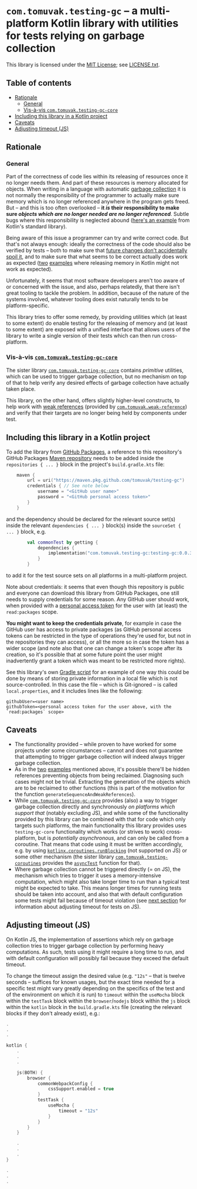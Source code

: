 # `com.tomuvak.testing-gc` – a multi-platform Kotlin library with utilities for tests relying on garbage collection
This library is licensed under the [MIT License](https://en.wikipedia.org/wiki/MIT_License);
see [LICENSE.txt](LICENSE.txt).

## Table of contents
* [Rationale](#rationale)
  * [General](#general)
  * [Vis-à-vis `com.tomuvak.testing-gc-core`](#vis-à-vis-comtomuvaktesting-gc-core)
* [Including this library in a Kotlin project](#including-this-library-in-a-kotlin-project)
* [Caveats](#caveats)
* [Adjusting timeout (JS)](#adjusting-timeout-js)

## Rationale

### General
Part of the correctness of code lies within its releasing of resources once it no longer needs them. And part of these
resources is memory allocated for objects. When writing in a language with automatic
[garbage collection](https://en.wikipedia.org/wiki/Garbage_collection_(computer_science)) it is not normally the
responsibility of the programmer to actually make sure memory which is no longer referenced anywhere in the program
gets freed. But – and this is too often overlooked – **it _is_ their responsibility to make sure _objects which are no
longer needed are no longer referenced_**. Subtle bugs where this responsibility is neglected abound ([here's an
example](https://github.com/JetBrains/kotlin/commit/c0cac21b8a3170b2d6ec1e077562a78e557f0b5f#r78800018) from Kotlin's
standard library).

Being aware of this issue a programmer can try and write correct code. But that's not always enough: ideally the
correctness of the code should also be verified by tests – both to make sure that [future changes don't accidentally
spoil it](https://en.wikipedia.org/wiki/Software_regression), and to make sure that what seems to be correct actually
does work as expected ([two](https://stackoverflow.com/a/71537602) [examples](https://stackoverflow.com/a/73070221)
where releasing memory in Kotlin might not work as expected).

Unfortunately, it seems that most software developers aren't too aware of or concerned with the issue, and also, perhaps
relatedly, that there isn't great tooling to tackle the problem. In addition, because of the nature of the systems
involved, whatever tooling does exist naturally tends to be platform-specific.

This library tries to offer some remedy, by providing utilities which (at least to some extent) do enable testing for
the releasing of memory and (at least to some extent) are exposed with a unified interface that allows users of the
library to write a single version of their tests which can then run cross-platform.

### Vis-à-vis [`com.tomuvak.testing-gc-core`][1]
The sister library [`com.tomuvak.testing-gc-core`][1] contains _primitive_ utilities, which can be used to trigger
garbage collection, but no mechanism on top of that to help verify any desired effects of garbage collection have
actually taken place.

This library, on the other hand, offers slightly higher-level constructs, to help work with 
[weak references](https://en.wikipedia.org/wiki/Weak_reference) (provided by
[`com.tomuvak.weak-reference`](https://github.com/tomuvak/weak-reference)) and verify that their targets are no longer
being held by components under test.

## Including this library in a Kotlin project
To add the library from
[GitHub Packages](https://docs.github.com/en/packages/learn-github-packages/introduction-to-github-packages), a
reference to this repository's GitHub Packages
[Maven repository](https://maven.apache.org/guides/introduction/introduction-to-repositories.html) needs to be added
inside the `repositories { ... }` block in the project's `build.gradle.kts` file:

```kotlin
    maven {
        url = uri("https://maven.pkg.github.com/tomuvak/testing-gc")
        credentials { // See note below
            username = "<GitHub user name>"
            password = "<GitHub personal access token>"
        }
    }
```

and the dependency should be declared for the relevant source set(s) inside the relevant `dependencies { ... }` block(s)
inside the `sourceSet { ... }` block, e.g.

```kotlin
        val commonTest by getting {
            dependencies {
                implementation("com.tomuvak.testing-gc:testing-gc:0.0.3")
            }
        }
```

to add it for the test source sets on all platforms in a multi-platform project.

Note about credentials: it seems that even though this repository is public and everyone can download this library from
GitHub Packages, one still needs to supply credentials for some reason. Any GitHub user should work, when provided with
a [personal access
token](https://docs.github.com/en/authentication/keeping-your-account-and-data-secure/creating-a-personal-access-token)
for the user with (at least) the `read:packages` scope.

**You might want to keep the credentials private**, for example in case the GitHub user has access to private packages
(as GitHub personal access tokens can be restricted in the type of operations they're used for, but not in the
repositories they can access), or all the more so in case the token has a wider scope (and note also that one can change
a token's scope after its creation, so it's possible that at some future point the user might inadvertently grant a
token which was meant to be restricted more rights).

See this library's own [Gradle script](build.gradle.kts) for an example of one way this could be done by means of
storing private information in a local file which is not source-controlled. In this case the file – which is Git-ignored
– is called `local.properties`, and it includes lines like the following:

```properties
githubUser=<user name>
githubToken=<personal access token for the user above, with the `read:packages` scope>
```

## Caveats
* The functionality provided – while proven to have worked for some projects under some circumstances – cannot and does
  not guarantee that attempting to trigger garbage collection will indeed always trigger garbage collection.
* As in the [two](https://stackoverflow.com/a/71537602) [examples](https://stackoverflow.com/a/73070221) mentioned
  above, it's possible there'll be hidden references preventing objects from being reclaimed. Diagnosing such cases
  might not be trivial. Extracting the generation of the objects which are to be reclaimed to other functions (this is
  part of the motivation for the function `generateSequenceAndWeakReferences`).
* While [`com.tomuvak.testing-gc-core`][1] provides (also) a way to trigger garbage collection directly and
  synchronously _on platforms which support that_ (notably excluding JS), and while some of the functionality provided
  by this library can be combined with that for code which only targets such platforms, the main functionality this
  library provides uses `testing-gc-core` functionality which works (or strives to work) cross-platform, but is
  _potentially asynchronous_, and can only be called from a coroutine. That means that code using it must be written
  accordingly, e.g. by using [`kotlinx.coroutines.runBlocking`][2] (not supported on JS) or some other mechanism (the
  sister library [`com.tomuvak.testing-coroutines`](https://github.com/tomuvak/testing-coroutines) provides the
  [`asyncTest`][3] function for that).
* Where garbage collection cannot be triggered directly (= on JS), the mechanism which tries to trigger it uses a
  memory-intensive computation, which might also take longer time to run than a typical test might be expected to take.
  This means longer times for running tests should be taken into account, and also that with default configuration some
  tests might fail because of timeout violation (see [next section](#adjusting-timeout-js) for information about
  adjusting timeout for tests on JS).

## Adjusting timeout (JS)
On Kotlin JS, the implementation of assertions which rely on garbage collection tries to trigger garbage collection by
performing heavy computations. As such, tests using it might require a long time to run, and with default configuration
will possibly fail because they exceed the default timeout.

To change the timeout assign the desired value (e.g. `"12s"` – that is twelve seconds – suffices for known usages, but
the exact time needed for a specific test might vary greatly depending on the specifics of the test and of the
environment on which it is run) to `timeout` within the `useMocha` block within the `testTask` block within the
`browser`/`nodejs` block within the `js` block within the `kotlin` block in the `build.gradle.kts` file (creating the
relevant blocks if they don't already exist), e.g.:

```kotlin
.
.
.

kotlin {
    .
    .
    .

    js(BOTH) {
        browser {
            commonWebpackConfig {
                cssSupport.enabled = true
            }
            testTask {
                useMocha {
                    timeout = "12s"
                }
            }
        }
    }

    .
    .
    .
}

.
.
.
```

[1]: https://github.com/tomuvak/testing-gc-core
[2]: https://kotlinlang.org/api/kotlinx.coroutines/kotlinx-coroutines-core/kotlinx.coroutines/run-blocking.html
[3]: https://github.com/tomuvak/testing-coroutines#using-the-functionality-in-code
